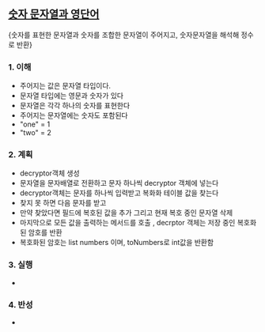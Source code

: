 ## [숫자 문자열과 영단어]()
{숫자를 표현한 문자열과 숫자를 조합한 문자열이 주어지고, 숫자문자열을 해석해 정수로 반환}

### 1. 이해
- 주어지는 값은 문자열 타입이다. 
- 문자열 타입에는 영문과 숫자가 있다
- 문자열은 각각 하나의 숫자를 표현한다
- 주어지는 문자열에는 숫자도 포함된다 
- "one" = 1 
- "two" = 2

### 2. 계획
- decryptor객체 생성
- 문자열을 문자배열로 전환하고 문자 하나씩 decryptor 객체에 넣는다
- decryptor객체는 문자를 하나씩 입력받고 복화화 테이블 값을 찾는다 
- 찾지 못 하면 다음 문자를 받고
- 만약 찾았다면 필드에 복호된 값을 추가 그리고 현재 복호 중인 문자열 삭제 
- 마지막으로 모든 값을 출력하는 메서드를 호출 , decrptor 객체는 저장 중인 복호화된 암호를 반환 
- 복호화된 암호는 list<Number> numbers 이며, toNumbers로 int값을 반환함 
### 3. 실행
- 

### 4. 반성
-